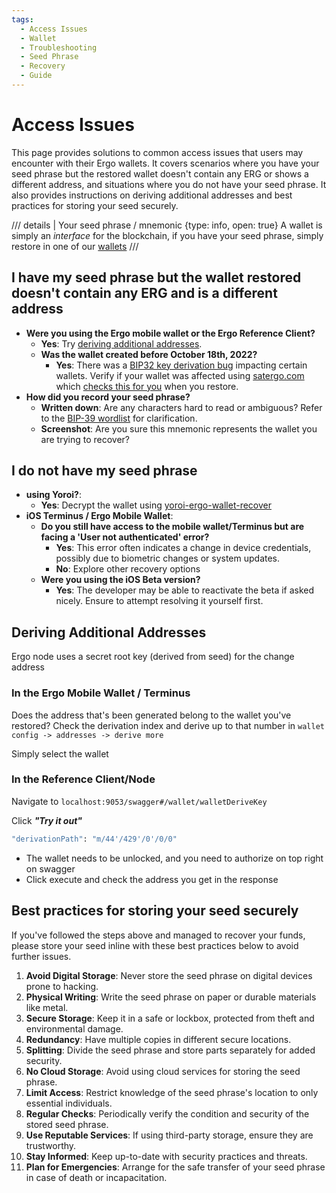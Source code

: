 ```yaml
---
tags:
  - Access Issues
  - Wallet
  - Troubleshooting
  - Seed Phrase
  - Recovery
  - Guide
---
```


# Access Issues

This page provides solutions to common access issues that users may encounter with their Ergo wallets. It covers scenarios where you have your seed phrase but the restored wallet doesn't contain any ERG or shows a different address, and situations where you do not have your seed phrase. It also provides instructions on deriving additional addresses and best practices for storing your seed securely.

/// details | Your seed phrase / mnemonic
     {type: info, open: true}
A wallet is simply an *interface* for the blockchain, if you have your seed phrase, simply restore in one of our [wallets](wallets-overview.md)
///

## I have my seed phrase but the wallet restored doesn't contain any ERG and is a different address

- **Were you using the Ergo mobile wallet or the Ergo Reference Client?**
    - **Yes**: Try [deriving additional addresses](#deriving-additional-addresses).
    - **Was the wallet created before October 18th, 2022?**
        - **Yes**: There was a [BIP32 key derivation bug](https://github.com/ergoplatform/ergo-appkit/pull/139) impacting certain wallets. Verify if your wallet was affected using [satergo.com](https://satergo.com/) which [checks this for you](https://t.me/Satergo/9509) when you restore.
- **How did you record your seed phrase?**
    - **Written down**: Are any characters hard to read or ambiguous? Refer to the [BIP-39 wordlist](https://www.blockplate.com/pages/bip-39-wordlist) for clarification.
    - **Screenshot**: Are you sure this mnemonic represents the wallet you are trying to recover?


## I do not have my seed phrase


- **using Yoroi?**: 
    - **Yes**: Decrypt the wallet using [yoroi-ergo-wallet-recover](https://github.com/satsen/yoroi-ergo-wallet-recover)
- **iOS Terminus / Ergo Mobile Wallet**:
    - **Do you still have access to the mobile wallet/Terminus but are facing a 'User not authenticated' error?**
        - **Yes**: This error often indicates a change in device credentials, possibly due to biometric changes or system updates.
        - **No**: Explore other recovery options
    - **Were you using the iOS Beta version?**
        - **Yes**: The developer may be able to reactivate the beta if asked nicely. Ensure to attempt resolving it yourself first.

## Deriving Additional Addresses

Ergo node uses a secret root key (derived from seed) for the change address

### In the Ergo Mobile Wallet / Terminus

Does the address that's been generated belong to the wallet you've restored? Check the derivation index and derive up to that number in `wallet config -> addresses -> derive more`

Simply select the wallet
### In the Reference Client/Node

Navigate to `localhost:9053/swagger#/wallet/walletDeriveKey` 

Click ***"Try it out"***

```bash
"derivationPath": "m/44'/429'/0'/0/0" 
```

- The wallet needs to be unlocked, and you need to authorize on top right on swagger
- Click execute and check the address you get in the response

## Best practices for storing your seed securely

If you've followed the steps above and managed to recover your funds, please store your seed inline with these best practices below to avoid further issues.


1. **Avoid Digital Storage**: Never store the seed phrase on digital devices prone to hacking.
2. **Physical Writing**: Write the seed phrase on paper or durable materials like metal.
3. **Secure Storage**: Keep it in a safe or lockbox, protected from theft and environmental damage.
4. **Redundancy**: Have multiple copies in different secure locations.
5. **Splitting**: Divide the seed phrase and store parts separately for added security.
6. **No Cloud Storage**: Avoid using cloud services for storing the seed phrase.
7. **Limit Access**: Restrict knowledge of the seed phrase's location to only essential individuals.
8. **Regular Checks**: Periodically verify the condition and security of the stored seed phrase.
9. **Use Reputable Services**: If using third-party storage, ensure they are trustworthy.
10. **Stay Informed**: Keep up-to-date with security practices and threats.
11. **Plan for Emergencies**: Arrange for the safe transfer of your seed phrase in case of death or incapacitation.
